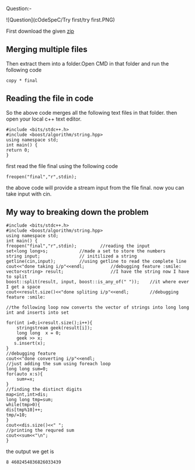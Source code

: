 Question:-

![Question](cOdeSpeC/Try first/try first.PNG)

First download the given [zip](https://drive.google.com/file/d/1467D9kGPJmmUrs3Riv_TbAtssyBUS-IU/view?usp=sharing)

## Merging multiple files

Then extract them into a folder.Open CMD in that folder and run the following code

```
copy * final
```

## Reading the file in code

So the above code merges all the following text files in that folder.
then open your local c++ text editor.

```
#include <bits/stdc++.h>
#include <boost/algorithm/string.hpp>
using namespace std;
int main() {
return 0;
}

```

first read the file final using the following code

```
freopen("final","r",stdin);
```

the above code will provide a stream input from the file final.
now you can take input with cin.

## My way to breaking down the problem

```
#include <bits/stdc++.h>
#include <boost/algorithm/string.hpp>
using namespace std;
int main() {
freopen("final","r",stdin); 		//reading the input
set<long long>s; 			//made a set to store the numbers
string input;   			// initilized a string
getline(cin,input);			//using getline to read the complete line
cout<<"done taking i/p"<<endl;          //debugging feature :smile:
vector<string> result;                  //I have the string now I have to split
boost::split(result, input, boost::is_any_of(" "));    //it where ever I get a space
cout<<result.size()<<"done spliting i/p"<<endl;        //debugging feature :smile:

//the following loop now converts the vector of strings into long long int and inserts into set

for(int i=0;i<result.size();i++){
    stringstream geek(result[i]);
    long long  x = 0;
    geek >> x;
   s.insert(x);
}
//debugging feature
cout<<"done converting i/p"<<endl;
//just adding the sum using foreach loop
long long sum=0;
for(auto x:s){
    sum+=x;
}
//finding the distinct digits
map<int,int>dis;
long long tmp=sum;
while(tmp>0){
dis[tmp%10]++;
tmp/=10;
}
cout<<dis.size()<<" ";
//printing the requred sum
cout<<sum<<"\n";
}

```

the output we get is

```
8 4602454836826033439
```
